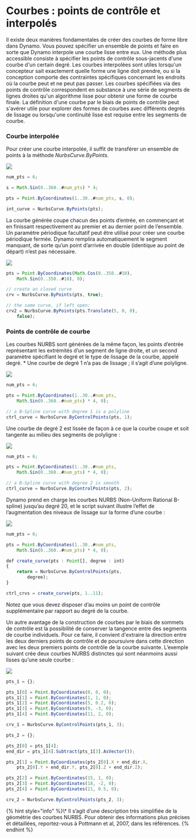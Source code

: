 # Courbes : points de contrôle et interpolés

Il existe deux manières fondamentales de créer des courbes de forme libre dans Dynamo. Vous pouvez spécifier un ensemble de points et faire en sorte que Dynamo interpole une courbe lisse entre eux. Une méthode plus accessible consiste à spécifier les points de contrôle sous-jacents d'une courbe d'un certain degré. Les courbes interpolées sont utiles lorsqu'un concepteur sait exactement quelle forme une ligne doit prendre, ou si la conception comporte des contraintes spécifiques concernant les endroits où la courbe peut et ne peut pas passer. Les courbes spécifiées via des points de contrôle correspondent en substance à une série de segments de lignes droites qu'un algorithme lisse pour obtenir une forme de courbe finale. La définition d'une courbe par le biais de points de contrôle peut s'avérer utile pour explorer des formes de courbes avec différents degrés de lissage ou lorsqu'une continuité lisse est requise entre les segments de courbe.

### Courbe interpolée

Pour créer une courbe interpolée, il suffit de transférer un ensemble de points à la méthode _NurbsCurve.ByPoints_.

![](../images/8-2/4/Curves\_01.png)

```js
num_pts = 6;

s = Math.Sin(0..360..#num_pts) * 4;

pts = Point.ByCoordinates(1..30..#num_pts, s, 0);

int_curve = NurbsCurve.ByPoints(pts);
```

La courbe générée coupe chacun des points d’entrée, en commençant et en finissant respectivement au premier et au dernier point de l’ensemble. Un paramètre périodique facultatif peut être utilisé pour créer une courbe périodique fermée. Dynamo remplira automatiquement le segment manquant, de sorte qu’un point d’arrivée en double (identique au point de départ) n’est pas nécessaire.

![](../images/8-2/4/Curves\_02.png)

```js
pts = Point.ByCoordinates(Math.Cos(0..350..#10),
    Math.Sin(0..350..#10), 0);

// create an closed curve
crv = NurbsCurve.ByPoints(pts, true);

// the same curve, if left open:
crv2 = NurbsCurve.ByPoints(pts.Translate(5, 0, 0),
    false);
```

### Points de contrôle de courbe

Les courbes NURBS sont générées de la même façon, les points d’entrée représentant les extrémités d’un segment de ligne droite, et un second paramètre spécifiant le degré et le type de lissage de la courbe, appelé degré. * Une courbe de degré 1 n’a pas de lissage ; il s’agit d’une polyligne.

![](../images/8-2/4/Curves\_03.png)

```js
num_pts = 6;

pts = Point.ByCoordinates(1..30..#num_pts,
    Math.Sin(0..360..#num_pts) * 4, 0);

// a B-Spline curve with degree 1 is a polyline
ctrl_curve = NurbsCurve.ByControlPoints(pts, 1);
```

Une courbe de degré 2 est lissée de façon à ce que la courbe coupe et soit tangente au milieu des segments de polyligne :

![](../images/8-2/4/Curves\_04.png)

```js
num_pts = 6;

pts = Point.ByCoordinates(1..30..#num_pts,
    Math.Sin(0..360..#num_pts) * 4, 0);

// a B-Spline curve with degree 2 is smooth
ctrl_curve = NurbsCurve.ByControlPoints(pts, 2);
```

Dynamo prend en charge les courbes NURBS (Non-Uniform Rational B-spline) jusqu’au degré 20, et le script suivant illustre l’effet de l’augmentation des niveaux de lissage sur la forme d’une courbe :

![](../images/8-2/4/Curves\_05.png)

```js
num_pts = 6;

pts = Point.ByCoordinates(1..30..#num_pts,
    Math.Sin(0..360..#num_pts) * 4, 0);

def create_curve(pts : Point[], degree : int)
{
	return = NurbsCurve.ByControlPoints(pts,
        degree);
}

ctrl_crvs = create_curve(pts, 1..11);
```

Notez que vous devez disposer d’au moins un point de contrôle supplémentaire par rapport au degré de la courbe.

Un autre avantage de la construction de courbes par le biais de sommets de contrôle est la possibilité de conserver la tangence entre des segments de courbe individuels. Pour ce faire, il convient d'extraire la direction entre les deux derniers points de contrôle et de poursuivre dans cette direction avec les deux premiers points de contrôle de la courbe suivante. L’exemple suivant crée deux courbes NURBS distinctes qui sont néanmoins aussi lisses qu’une seule courbe :

![](../images/8-2/4/Curves\_06.png)

```js
pts_1 = {};

pts_1[0] = Point.ByCoordinates(0, 0, 0);
pts_1[1] = Point.ByCoordinates(1, 1, 0);
pts_1[2] = Point.ByCoordinates(5, 0.2, 0);
pts_1[3] = Point.ByCoordinates(9, -3, 0);
pts_1[4] = Point.ByCoordinates(11, 2, 0);

crv_1 = NurbsCurve.ByControlPoints(pts_1, 3);

pts_2 = {};

pts_2[0] = pts_1[4];
end_dir = pts_1[4].Subtract(pts_1[3].AsVector());

pts_2[1] = Point.ByCoordinates(pts_2[0].X + end_dir.X,
    pts_2[0].Y + end_dir.Y, pts_2[0].Z + end_dir.Z);

pts_2[2] = Point.ByCoordinates(15, 1, 0);
pts_2[3] = Point.ByCoordinates(18, -2, 0);
pts_2[4] = Point.ByCoordinates(21, 0.5, 0);

crv_2 = NurbsCurve.ByControlPoints(pts_2, 3);
```

{% hint style="info" %}\\* Il s’agit d’une description très simplifiée de la géométrie des courbes NURBS. Pour obtenir des informations plus précises et détaillées, reportez-vous à Pottmann et al, 2007, dans les références. {% endhint %}
